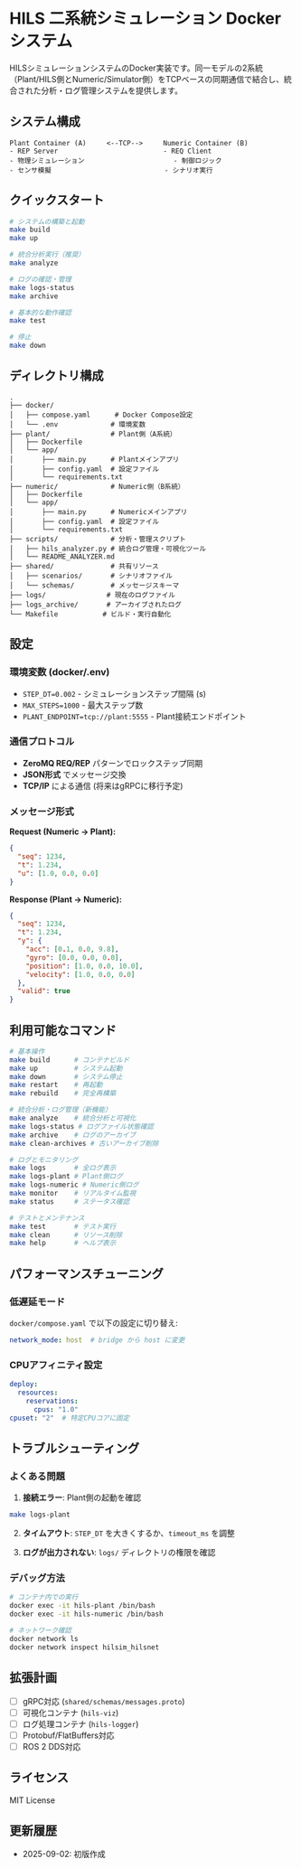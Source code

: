 # HILS 二系統シミュレーション Docker システム

HILSシミュレーションシステムのDocker実装です。同一モデルの2系統（Plant/HILS側とNumeric/Simulator側）をTCPベースの同期通信で結合し、統合された分析・ログ管理システムを提供します。

## システム構成

```
Plant Container (A)     <--TCP-->     Numeric Container (B)
- REP Server                          - REQ Client  
- 物理シミュレーション                      - 制御ロジック
- センサ模擬                            - シナリオ実行
```

## クイックスタート

```bash
# システムの構築と起動
make build
make up

# 統合分析実行（推奨）
make analyze

# ログの確認・管理
make logs-status
make archive

# 基本的な動作確認
make test

# 停止
make down
```

## ディレクトリ構成

```
.
├── docker/
│   ├── compose.yaml      # Docker Compose設定
│   └── .env             # 環境変数
├── plant/               # Plant側（A系統）
│   ├── Dockerfile
│   └── app/
│       ├── main.py      # Plantメインアプリ
│       ├── config.yaml  # 設定ファイル
│       └── requirements.txt
├── numeric/             # Numeric側（B系統）
│   ├── Dockerfile
│   └── app/
│       ├── main.py      # Numericメインアプリ
│       ├── config.yaml  # 設定ファイル
│       └── requirements.txt
├── scripts/             # 分析・管理スクリプト
│   ├── hils_analyzer.py # 統合ログ管理・可視化ツール
│   └── README_ANALYZER.md
├── shared/              # 共有リソース
│   ├── scenarios/       # シナリオファイル
│   └── schemas/         # メッセージスキーマ
├── logs/               # 現在のログファイル
├── logs_archive/       # アーカイブされたログ
└── Makefile           # ビルド・実行自動化
```

## 設定

### 環境変数 (docker/.env)
- `STEP_DT=0.002` - シミュレーションステップ間隔 (s)
- `MAX_STEPS=1000` - 最大ステップ数
- `PLANT_ENDPOINT=tcp://plant:5555` - Plant接続エンドポイント

### 通信プロトコル
- **ZeroMQ REQ/REP** パターンでロックステップ同期
- **JSON形式** でメッセージ交換
- **TCP/IP** による通信 (将来はgRPCに移行予定)

### メッセージ形式

**Request (Numeric → Plant):**
```json
{
  "seq": 1234,
  "t": 1.234,
  "u": [1.0, 0.0, 0.0]
}
```

**Response (Plant → Numeric):**
```json
{
  "seq": 1234,
  "t": 1.234,
  "y": {
    "acc": [0.1, 0.0, 9.8],
    "gyro": [0.0, 0.0, 0.0],
    "position": [1.0, 0.0, 10.0],
    "velocity": [1.0, 0.0, 0.0]
  },
  "valid": true
}
```

## 利用可能なコマンド

```bash
# 基本操作
make build      # コンテナビルド
make up         # システム起動
make down       # システム停止
make restart    # 再起動
make rebuild    # 完全再構築

# 統合分析・ログ管理（新機能）
make analyze    # 統合分析と可視化
make logs-status # ログファイル状態確認
make archive    # ログのアーカイブ
make clean-archives # 古いアーカイブ削除

# ログとモニタリング
make logs       # 全ログ表示
make logs-plant # Plant側ログ
make logs-numeric # Numeric側ログ
make monitor    # リアルタイム監視
make status     # ステータス確認

# テストとメンテナンス
make test       # テスト実行
make clean      # リソース削除
make help       # ヘルプ表示
```

## パフォーマンスチューニング

### 低遅延モード
`docker/compose.yaml` で以下の設定に切り替え:
```yaml
network_mode: host  # bridge から host に変更
```

### CPUアフィニティ設定
```yaml
deploy:
  resources:
    reservations:
      cpus: "1.0"
cpuset: "2"  # 特定CPUコアに固定
```

## トラブルシューティング

### よくある問題

1. **接続エラー**: Plant側の起動を確認
```bash
make logs-plant
```

2. **タイムアウト**: `STEP_DT` を大きくするか、`timeout_ms` を調整

3. **ログが出力されない**: `logs/` ディレクトリの権限を確認

### デバッグ方法

```bash
# コンテナ内での実行
docker exec -it hils-plant /bin/bash
docker exec -it hils-numeric /bin/bash

# ネットワーク確認
docker network ls
docker network inspect hilsim_hilsnet
```

## 拡張計画

- [ ] gRPC対応 (`shared/schemas/messages.proto`)
- [ ] 可視化コンテナ (`hils-viz`)  
- [ ] ログ処理コンテナ (`hils-logger`)
- [ ] Protobuf/FlatBuffers対応
- [ ] ROS 2 DDS対応

## ライセンス

MIT License

## 更新履歴

- 2025-09-02: 初版作成